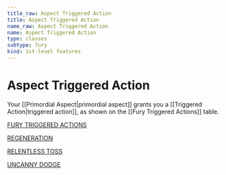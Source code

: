 ```yaml
---
title_raw: Aspect Triggered Action
title: Aspect Triggered Action
name_raw: Aspect Triggered Action
name: Aspect Triggered Action
type: classes
subtype: fury
kind: 1st-level features
---
```


# Aspect Triggered Action

Your [[Primordial Aspect|primordial aspect]] grants you a [[Triggered Action|triggered action]], as shown on the [[Fury Triggered Actions]] table.

[FURY TRIGGERED ACTIONS](./%5B%5BFury%5D%5D%20Triggered%20Actions.md)

[REGENERATION](./%5B%5BRegeneration%5D%5D.md)

[RELENTLESS TOSS](./Relentless%20Toss.md)

[UNCANNY DODGE](./Uncanny%20Dodge.md)
